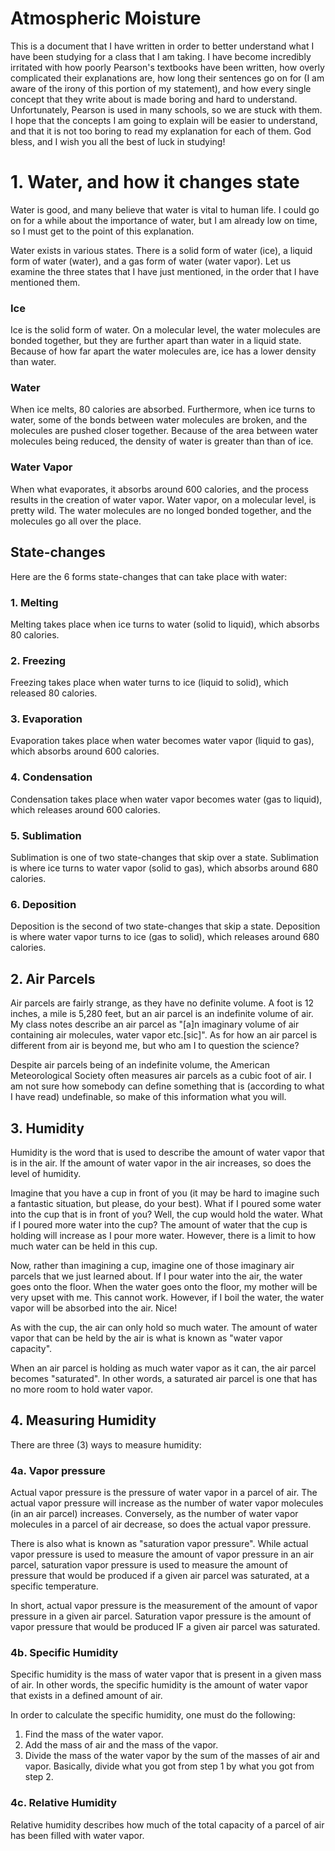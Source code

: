 # Atmospheric Moisture
This is a document that I have written in order to better understand what I have been studying for a class that I am taking. I have become incredibly irritated with how poorly Pearson's textbooks have been written, how overly complicated their explanations are, how long their sentences go on for (I am aware of the irony of this portion of my statement), and how every single concept that they write about is made boring and hard to understand. Unfortunately, Pearson is used in many schools, so we are stuck with them. I hope that the concepts I am going to explain will be easier to understand, and that it is not too boring to read my explanation for each of them. God bless, and I wish you all the best of luck in studying!


# 1. Water, and how it changes state
Water is good, and many believe that water is vital to human life. I could go on for a while about the importance of water, but I am already low on time, so I must get to the point of this explanation.

Water exists in various states. There is a solid form of water (ice), a liquid form of water (water), and a gas form of water (water vapor). Let us examine the three states that I have just mentioned, in the order that I have mentioned them.

### Ice
Ice is the solid form of water. On a molecular level, the water molecules are bonded together, but they are further apart than water in a liquid state. Because of how far apart the water molecules are, ice has a lower density than water.

### Water
When ice melts, 80 calories are absorbed. Furthermore, when ice turns to water, some of the bonds between water molecules are broken, and the molecules are pushed closer together. Because of the area between water molecules being reduced, the density of water is greater than than of ice.

### Water Vapor
When what evaporates, it absorbs around 600 calories, and the process results in the creation of water vapor. Water vapor, on a molecular level, is pretty wild. The water molecules are no longed bonded together, and the molecules go all over the place.


## State-changes
Here are the 6 forms state-changes that can take place with water:

### 1. Melting
Melting takes place when ice turns to water (solid to liquid), which absorbs 80 calories.

### 2. Freezing
Freezing takes place when water turns to ice (liquid to solid), which released 80 calories.

### 3. Evaporation
Evaporation takes place when water becomes water vapor (liquid to gas), which absorbs around 600 calories.

### 4. Condensation
Condensation takes place when water vapor becomes water (gas to liquid), which releases around 600 calories.

### 5. Sublimation
Sublimation is one of two state-changes that skip over a state. Sublimation is where ice turns to water vapor (solid to gas), which absorbs around 680 calories.

### 6. Deposition
Deposition is the second of two state-changes that skip a state. Deposition is where water vapor turns to ice (gas to solid), which releases around 680 calories.



## 2. Air Parcels
Air parcels are fairly strange, as they have no definite volume. A foot is 12 inches, a mile is 5,280 feet, but an air parcel is an indefinite volume of air. My class notes describe an air parcel as "[a]n imaginary volume of air containing air molecules, water vapor etc.[sic]". As for how an air parcel is different from air is beyond me, but who am I to question the science?

Despite air parcels being of an indefinite volume, the American Meteorological Society often measures air parcels as a cubic foot of air. I am not sure how somebody can define something that is (according to what I have read) undefinable, so make of this information what you will.



## 3. Humidity
Humidity is the word that is used to describe the amount of water vapor that is in the air. If the amount of water vapor in the air increases, so does the level of humidity.

Imagine that you have a cup in front of you (it may be hard to imagine such a fantastic situation, but please, do your best). What if I poured some water into the cup that is in front of you? Well, the cup would hold the water. What if I poured more water into the cup? The amount of water that the cup is holding will increase as I pour more water. However, there is a limit to how much water can be held in this cup.

Now, rather than imagining a cup, imagine one of those imaginary air parcels that we just learned about. If I pour water into the air, the water goes onto the floor. When the water goes onto the floor, my mother will be very upset with me. This cannot work. However, if I boil the water, the water vapor will be absorbed into the air. Nice!

As with the cup, the air can only hold so much water. The amount of water vapor that can be held by the air is what is known as "water vapor capacity".

When an air parcel is holding as much water vapor as it can, the air parcel becomes "saturated". In other words, a saturated air parcel is one that has no more room to hold water vapor.



## 4. Measuring Humidity
There are three (3) ways to measure humidity:

### 4a. Vapor pressure
Actual vapor pressure is the pressure of water vapor in a parcel of air. The actual vapor pressure will increase as the number of water vapor molecules (in an air parcel) increases. Conversely, as the number of water vapor molecules in a parcel of air decrease, so does the actual vapor pressure.

There is also what is known as "saturation vapor pressure". While actual vapor pressure is used to measure the amount of vapor pressure in an air parcel, saturation vapor pressure is used to measure the amount of pressure that would be produced if a given air parcel was saturated, at a specific temperature.

In short, actual vapor pressure is the measurement of the amount of vapor pressure in a given air parcel. Saturation vapor pressure is the amount of vapor pressure that would be produced IF a given air parcel was saturated.

### 4b. Specific Humidity
Specific humidity is the mass of water vapor that is present in a given mass of air. In other words, the specific humidity is the amount of water vapor that exists in a defined amount of air.

In order to calculate the specific humidity, one must do the following:
1. Find the mass of the water vapor.
2. Add the mass of air and the mass of the vapor.
3. Divide the mass of the water vapor by the sum of the masses of air and vapor. Basically, divide what you got from step 1 by what you got from step 2.

### 4c. Relative Humidity
Relative humidity describes how much of the total capacity of a parcel of air has been filled with water vapor.